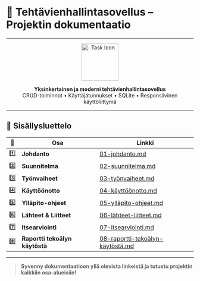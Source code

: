 # 📝 Tehtävienhallintasovellus – Projektin dokumentaatio

---

<div align="center">

<img src="https://cdn-icons-png.flaticon.com/512/1828/1828817.png" width="100" alt="Task Icon" />

**Yksinkertainen ja moderni tehtävienhallintasovellus**  
CRUD-toiminnot • Käyttäjätunnukset • SQLite • Responsiivinen käyttöliittymä

</div>

---

## 📑 Sisällysluettelo

| 📄 | Osa | Linkki |
|----|-----|--------|
| 1️⃣ | **Johdanto** | [01-johdanto.md](./dokkari/01-johdanto.md) |
| 2️⃣ | **Suunnitelma** | [02-suunnitelma.md](./dokkari/02-suunnitelma.md) |
| 3️⃣ | **Työnvaiheet** | [03-työnvaiheet.md](./dokkari/03-työnvaiheet.md) |
| 4️⃣ | **Käyttöönotto** | [04-käyttöönotto.md](./dokkari/04-käyttöönotto.md) |
| 5️⃣ | **Ylläpito-ohjeet** | [05-ylläpito-ohjeet.md](./dokkari/05-ylläpito-ohjeet.md) |
| 6️⃣ | **Lähteet & Liitteet** | [06-lähteet-liitteet.md](./dokkari/06-lähteet-liitteet.md) |
| 7️⃣ | **Itsearviointi** | [07-itsearviointi.md](./dokkari/07-itsearviointi.md) |
| 8️⃣ | **Raportti tekoälyn käytöstä** | [08-raportti-tekoälyn-käytöstä.md](./dokkari/08-raportti-tekoälyn-käytöstä.md) |

---

> **Syvenny dokumentaatioon yllä olevista linkeistä ja tutustu projektin kaikkiin osa-alueisiin!**
